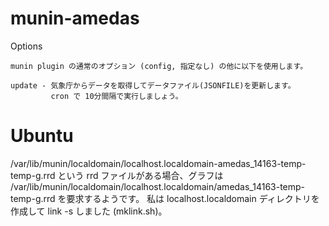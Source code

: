 # munin-amedas

Options

    munin plugin の通常のオプション (config, 指定なし) の他に以下を使用します。

    update - 気象庁からデータを取得してデータファイル(JSONFILE)を更新します。
             cron で 10分間隔で実行しましょう。

# Ubuntu
/var/lib/munin/localdomain/localhost.localdomain-amedas_14163-temp-temp-g.rrd
という rrd ファイルがある場合、グラフは
/var/lib/munin/localdomain/localhost.localdomain/amedas_14163-temp-temp-g.rrd
を要求するようです。
私は localhost.localdomain ディレクトリを作成して link -s しました (mklink.sh)。

